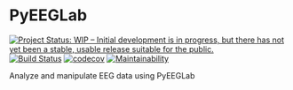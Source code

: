 # PyEEGLab

[![Project Status: WIP – Initial development is in progress, but there has not yet been a stable, usable release suitable for the public.](https://www.repostatus.org/badges/latest/wip.svg)](https://www.repostatus.org/#wip) [![Build Status](https://travis-ci.org/AlessioZanga/PyEEGLab.svg?branch=master)](https://travis-ci.org/AlessioZanga/PyEEGLab) [![codecov](https://codecov.io/gh/AlessioZanga/PyEEGLab/branch/master/graph/badge.svg)](https://codecov.io/gh/AlessioZanga/PyEEGLab) [![Maintainability](https://api.codeclimate.com/v1/badges/c55f67ee28e9e8bd8038/maintainability)](https://codeclimate.com/github/AlessioZanga/PyEEGLab/maintainability)

Analyze and manipulate EEG data using PyEEGLab
